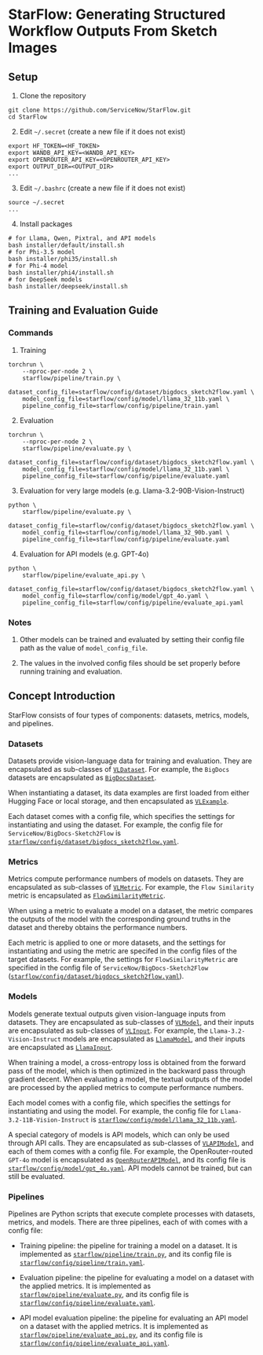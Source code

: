 # StarFlow: Generating Structured Workflow Outputs From Sketch Images

## Setup

1. Clone the repository

```shell
git clone https://github.com/ServiceNow/StarFlow.git
cd StarFlow
```

2. Edit `~/.secret` (create a new file if it does not exist)

```shell
export HF_TOKEN=<HF_TOKEN>
export WANDB_API_KEY=<WANDB_API_KEY>
export OPENROUTER_API_KEY=<OPENROUTER_API_KEY>
export OUTPUT_DIR=<OUTPUT_DIR>
...
```

3. Edit `~/.bashrc` (create a new file if it does not exist)

```shell
source ~/.secret
...
```

4. Install packages

```shell
# for Llama, Qwen, Pixtral, and API models
bash installer/default/install.sh
# for Phi-3.5 model
bash installer/phi35/install.sh
# for Phi-4 model
bash installer/phi4/install.sh
# for DeepSeek models
bash installer/deepseek/install.sh
```

## Training and Evaluation Guide

### Commands

1. Training

```shell
torchrun \
    --nproc-per-node 2 \
    starflow/pipeline/train.py \
    dataset_config_file=starflow/config/dataset/bigdocs_sketch2flow.yaml \
    model_config_file=starflow/config/model/llama_32_11b.yaml \
    pipeline_config_file=starflow/config/pipeline/train.yaml
```

2. Evaluation

```shell
torchrun \
    --nproc-per-node 2 \
    starflow/pipeline/evaluate.py \
    dataset_config_file=starflow/config/dataset/bigdocs_sketch2flow.yaml \
    model_config_file=starflow/config/model/llama_32_11b.yaml \
    pipeline_config_file=starflow/config/pipeline/evaluate.yaml
```

3. Evaluation for very large models (e.g. Llama-3.2-90B-Vision-Instruct)

```shell
python \
    starflow/pipeline/evaluate.py \
    dataset_config_file=starflow/config/dataset/bigdocs_sketch2flow.yaml \
    model_config_file=starflow/config/model/llama_32_90b.yaml \
    pipeline_config_file=starflow/config/pipeline/evaluate.yaml
```

4. Evaluation for API models (e.g. GPT-4o)

```shell
python \
    starflow/pipeline/evaluate_api.py \
    dataset_config_file=starflow/config/dataset/bigdocs_sketch2flow.yaml \
    model_config_file=starflow/config/model/gpt_4o.yaml \
    pipeline_config_file=starflow/config/pipeline/evaluate_api.yaml
```

### Notes

1. Other models can be trained and evaluated by setting their config file path as the value of `model_config_file`.

2. The values in the involved config files should be set properly before running training and evaluation.

## Concept Introduction

StarFlow consists of four types of components: datasets, metrics, models, and pipelines.

### Datasets

Datasets provide vision-language data for training and evaluation. They are encapsulated as sub-classes of [`VLDataset`](starflow/dataset/vl_dataset.py). For example, the `BigDocs` datasets are encapsulated as [`BigDocsDataset`](starflow/dataset/vl_datasets/bigdocs.py).

When instantiating a dataset, its data examples are first loaded from either Hugging Face or local storage, and then encapsulated as [`VLExample`](starflow/dataset/vl_dataset.py).

Each dataset comes with a config file, which specifies the settings for instantiating and using the dataset. For example, the config file for `ServiceNow/BigDocs-Sketch2Flow` is [`starflow/config/dataset/bigdocs_sketch2flow.yaml`](starflow/config/dataset/bigdocs_sketch2flow.yaml).

### Metrics

Metrics compute performance numbers of models on datasets. They are encapsulated as sub-classes of [`VLMetric`](starflow/dataset/metric/vl_metric.py). For example, the `Flow Similarity` metric is encapsulated as [`FlowSimilarityMetric`](starflow/dataset/metric/vl_metrics/flow_similarity.py).

When using a metric to evaluate a model on a dataset, the metric compares the outputs of the model with the corresponding ground truths in the dataset and thereby obtains the performance numbers.

Each metric is applied to one or more datasets, and the settings for instantiating and using the metric are specifed in the config files of the target datasets. For example, the settings for `FlowSimilarityMetric` are specified in the config file of `ServiceNow/BigDocs-Sketch2Flow` ([`starflow/config/dataset/bigdocs_sketch2flow.yaml`](starflow/config/dataset/bigdocs_sketch2flow.yaml)).

### Models

Models generate textual outputs given vision-language inputs from datasets. They are encapsulated as sub-classes of [`VLModel`](starflow/model/vl_model.py), and their inputs are encapsulated as sub-classes of [`VLInput`](starflow/model/vl_model.py). For example, the `Llama-3.2-Vision-Instruct` models are encapsulated as [`LlamaModel`](starflow/model/vl_models/llama32.py), and their inputs are encapsulated as [`LlamaInput`](starflow/model/vl_models/llama32.py).

When training a model, a cross-entropy loss is obtained from the forward pass of the model, which is then optimized in the backward pass through gradient decent. When evaluating a model, the textual outputs of the model are processed by the applied metrics to compute performance numbers.

Each model comes with a config file, which specifies the settings for instantiating and using the model. For example, the config file for `Llama-3.2-11B-Vision-Instruct` is [`starflow/config/model/llama_32_11b.yaml`](starflow/config/model/llama_32_11b.yaml).

A special category of models is API models, which can only be used through API calls. They are encapsulated as sub-classes of [`VLAPIModel`](starflow/model/vl_api_model.py), and each of them comes with a config file. For example, the OpenRouter-routed `GPT-4o` model is encapsulated as [`OpenRouterAPIModel`](starflow/model/vl_api_models/open_router.py), and its config file is [`starflow/config/model/gpt_4o.yaml`](starflow/config/model/gpt_4o.yaml). API models cannot be trained, but can still be evaluated.

### Pipelines

Pipelines are Python scripts that execute complete processes with datasets, metrics, and models. There are three pipelines, each of with comes with a config file:

- Training pipeline: the pipeline for training a model on a dataset. It is implemented as [`starflow/pipeline/train.py`](starflow/pipeline/train.py), and its config file is [`starflow/config/pipeline/train.yaml`](starflow/config/pipeline/train.yaml).

- Evaluation pipeline: the pipeline for evaluating a model on a dataset with the applied metrics. It is implemented as [`starflow/pipeline/evaluate.py`](starflow/pipeline/evaluate.py), and its config file is [`starflow/config/pipeline/evaluate.yaml`](starflow/config/pipeline/evaluate.yaml).

- API model evaluation pipeline: the pipeline for evaluating an API model on a dataset with the applied metrics. It is implemented as [`starflow/pipeline/evaluate_api.py`](starflow/pipeline/evaluate_api.py), and its config file is [`starflow/config/pipeline/evaluate_api.yaml`](starflow/config/pipeline/evaluate_api.yaml).
